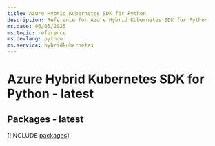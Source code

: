 ```yaml
---
title: Azure Hybrid Kubernetes SDK for Python
description: Reference for Azure Hybrid Kubernetes SDK for Python
ms.date: 06/05/2025
ms.topic: reference
ms.devlang: python
ms.service: hybridkubernetes
---
```

# Azure Hybrid Kubernetes SDK for Python - latest
## Packages - latest
[!INCLUDE [packages](hybrid-kubernetes-index.md)]